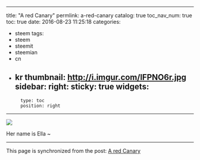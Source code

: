 
---
title: "A red Canary"
permlink: a-red-canary
catalog: true
toc_nav_num: true
toc: true
date: 2016-08-23 11:25:18
categories:
- steem
tags:
- steem
- steemit
- steemian
- cn
- kr
thumbnail: http://i.imgur.com/lFPNO6r.jpg
sidebar:
    right:
        sticky: true
widgets:
    -
        type: toc
        position: right
---


![](http://i.imgur.com/lFPNO6r.jpg)

Her name is Ella ~

- - -

This page is synchronized from the post: [A red Canary](https://steemit.com/@jack8831/a-red-canary)
